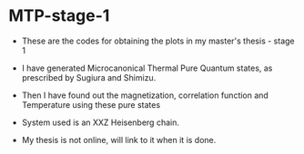 # MTP-stage-1
- These are the codes for obtaining the plots in my master's thesis - stage 1

- I have generated Microcanonical Thermal Pure Quantum states, as prescribed by Sugiura and Shimizu.
- Then I have found out the magnetization, correlation function and Temperature using these pure states

- System used is an XXZ Heisenberg chain.
- My thesis is not online, will link to it when it is done.
